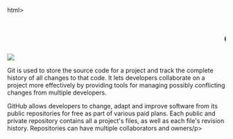 html>
<body>
    <h1><marquee>create a new project in github</marquee></h1>
<img src="C:\Users\khkcs\Desktop\images.jfif"/> 
  <p><GitHub is a web-based version control and collaboration platform for software developers. Microsoft, the biggest single contributor to GitHub, acquired the platform for $7.5 billion in 2018. GitHub, which is delivered through a software as a service (SaaS) business model, was started in 2008. It was founded on Git, an open source code management system created by Linus Torvalds to make software builds faster.

Git is used to store the source code for a project and track the complete history of all changes to that code. It lets developers collaborate on a project more effectively by providing tools for managing possibly conflicting changes from multiple developers.

GitHub allows developers to change, adapt and improve software from its public repositories for free as part of various paid plans. Each public and private repository contains all a project's files, as well as each file's revision history. Repositories can have multiple collaborators and owners/p>
</body>
</html>
